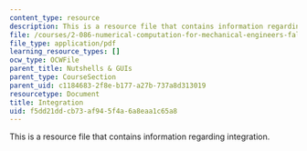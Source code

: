 ```yaml
---
content_type: resource
description: This is a resource file that contains information regarding integration.
file: /courses/2-086-numerical-computation-for-mechanical-engineers-fall-2014/f5dd21ddcb73af945f4a6a8eaa1c65a8_MIT2_086F14_Integration.pdf
file_type: application/pdf
learning_resource_types: []
ocw_type: OCWFile
parent_title: Nutshells & GUIs
parent_type: CourseSection
parent_uid: c1184683-2f8e-b177-a27b-737a8d313019
resourcetype: Document
title: Integration
uid: f5dd21dd-cb73-af94-5f4a-6a8eaa1c65a8
---
```

This is a resource file that contains information regarding integration.

